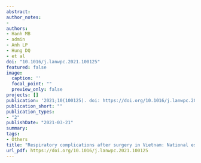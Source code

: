 ```yaml
---
abstract:
author_notes:
- 
authors:
- Hanh MB
- admin
- Anh LP
- Hung DQ
- et al
doi: "10.1016/j.lanwpc.2021.100125"
featured: false
image:
  caption: ''
  focal_point: ""
  preview_only: false
projects: []
publication: '2021;10(100125). doi: https://doi.org/10.1016/j.lanwpc.2021.100125'
publication_short: ""
publication_types:
- "2"
publishDate: "2021-03-21"
summary: 
tags:
- Others
title: "Respiratory complications after surgery in Vietnam: National estimates of the economic burden"
url_pdf: https://doi.org/10.1016/j.lanwpc.2021.100125 
---
```

